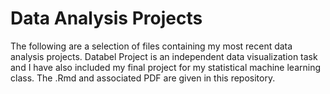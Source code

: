 # Data Analysis Projects
The following are a selection of files containing my most recent data analysis projects.
Databel Project is an independent data visualization task and
I have also included my final project for my statistical machine learning class. The .Rmd and associated PDF are given in this repository.
